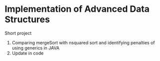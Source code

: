 # Implementation of Advanced Data Structures
Short project
1) Comparing mergeSort with nsquared sort and identifying penalties of using generics in JAVA
2) Update in code
